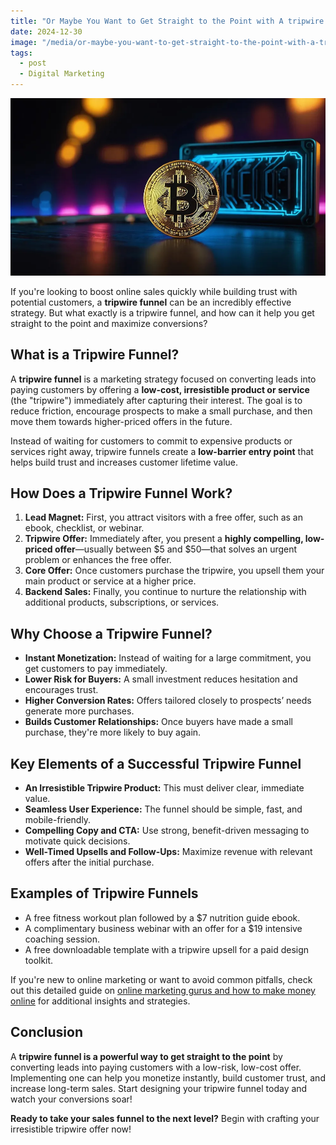 ```yaml
---
title: "Or Maybe You Want to Get Straight to the Point with A tripwire Funnel?"
date: 2024-12-30
image: "/media/or-maybe-you-want-to-get-straight-to-the-point-with-a-tripwire-funnel.webp"
tags:
  - post
  - Digital Marketing
---
```


![Or Maybe You Want to Get Straight to the Point with A 'tripwire Funnel'?](/media/or-maybe-you-want-to-get-straight-to-the-point-with-a-tripwire-funnel.webp)

If you're looking to boost online sales quickly while building trust with potential customers, a **tripwire funnel** can be an incredibly effective strategy. But what exactly is a tripwire funnel, and how can it help you get straight to the point and maximize conversions?

## What is a Tripwire Funnel?

A **tripwire funnel** is a marketing strategy focused on converting leads into paying customers by offering a **low-cost, irresistible product or service** (the "tripwire") immediately after capturing their interest. The goal is to reduce friction, encourage prospects to make a small purchase, and then move them towards higher-priced offers in the future.

Instead of waiting for customers to commit to expensive products or services right away, tripwire funnels create a **low-barrier entry point** that helps build trust and increases customer lifetime value.

## How Does a Tripwire Funnel Work?

1. **Lead Magnet:** First, you attract visitors with a free offer, such as an ebook, checklist, or webinar.
2. **Tripwire Offer:** Immediately after, you present a **highly compelling, low-priced offer**—usually between $5 and $50—that solves an urgent problem or enhances the free offer.
3. **Core Offer:** Once customers purchase the tripwire, you upsell them your main product or service at a higher price.
4. **Backend Sales:** Finally, you continue to nurture the relationship with additional products, subscriptions, or services.

## Why Choose a Tripwire Funnel?

- **Instant Monetization:** Instead of waiting for a large commitment, you get customers to pay immediately.
- **Lower Risk for Buyers:** A small investment reduces hesitation and encourages trust.
- **Higher Conversion Rates:** Offers tailored closely to prospects’ needs generate more purchases.
- **Builds Customer Relationships:** Once buyers have made a small purchase, they're more likely to buy again.

## Key Elements of a Successful Tripwire Funnel

- **An Irresistible Tripwire Product:** This must deliver clear, immediate value.
- **Seamless User Experience:** The funnel should be simple, fast, and mobile-friendly.
- **Compelling Copy and CTA:** Use strong, benefit-driven messaging to motivate quick decisions.
- **Well-Timed Upsells and Follow-Ups:** Maximize revenue with relevant offers after the initial purchase.

## Examples of Tripwire Funnels

- A free fitness workout plan followed by a $7 nutrition guide ebook.
- A complimentary business webinar with an offer for a $19 intensive coaching session.
- A free downloadable template with a tripwire upsell for a paid design toolkit.

If you're new to online marketing or want to avoid common pitfalls, check out this detailed guide on [online marketing gurus and how to make money online](https://supertotallyawesome.com/posts/make-money-online-gurus/) for additional insights and strategies.

## Conclusion

A **tripwire funnel is a powerful way to get straight to the point** by converting leads into paying customers with a low-risk, low-cost offer. Implementing one can help you monetize instantly, build customer trust, and increase long-term sales. Start designing your tripwire funnel today and watch your conversions soar!

**Ready to take your sales funnel to the next level?** Begin with crafting your irresistible tripwire offer now!
